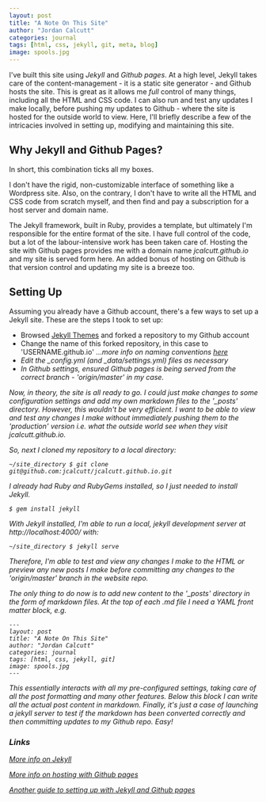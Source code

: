 ```yaml
---
layout: post
title: "A Note On This Site"
author: "Jordan Calcutt"
categories: journal
tags: [html, css, jekyll, git, meta, blog]
image: spools.jpg
---
```




I've built this site using <i>Jekyll</i> and <i>Github pages</i>.
At a high level, Jekyll takes care of the content-management -
it is a static site generator - and Github hosts the site.
This is great as it allows me <i>full</i> control of many things,
including all the HTML and CSS code. I can also run and test any updates
I make locally, before pushing my updates to Github - where the site is
hosted for the outside world to view. Here, I'll briefly describe a few
of the intricacies involved in setting up, modifying and maintaining
this site.


## Why Jekyll and Github Pages?

In short, this combination ticks all my boxes.

I don't have the rigid, non-customizable interface of something like a
Wordpress site. Also, on the contrary, I don't have to write all the
HTML and CSS code from scratch myself, and then find and pay a
subscription for a host server and domain name.

The Jekyll framework, built in Ruby, provides a template, but ultimately
I'm responsible for the entire format of the site.
I have full control of the code, but a lot of the labour-intensive work
has been taken care of.
Hosting the site with Github pages provides me with a domain name
<i>jcalcutt.github.io</i> and my site is served form here.
An added bonus of hosting on Github is that version control and updating
my site is a breeze too.


## Setting Up

Assuming you already have a Github account, there's a few ways to set up
a Jekyll site. These are the steps I took to set up:

- Browsed [Jekyll Themes](http://jekyllthemes.org/) and forked a repository
to my Github account
- Change the name of this forked repository, in this case to
'USERNAME.github.io' ...<i>more info on naming conventions [here](https://help.github.com/articles/user-organization-and-project-pages/)
- Edit the _config.yml (and _data/settings.yml) files as necessary
- In Github settings, ensured Github pages is being served from the
correct branch - 'origin/master' in my case.

Now, in theory, the site is all ready to go.
I could just make changes to
some configuration settings and add my own markdown files to the <i>'_posts'</i>
directory.
However, this wouldn't be very efficient. I want to be able
to view and test any changes I make without immediately pushing them to
the 'production' version i.e. what the outside world see when they visit
jcalcutt.github.io.

So, next I cloned my repository to a local directory:
```
~/site_directory $ git clone git@github.com:jcalcutt/jcalcutt.github.io.git
```
I already had Ruby and RubyGems installed, so I just needed
to install Jekyll.
```
$ gem install jekyll
```
With Jekyll installed, I'm able to run a local, jekyll development
server at <i>http://localhost:4000/</i> with:
```
~/site_directory $ jekyll serve
```
Therefore, I'm able to test and view any changes I make to the HTML
or preview any new posts I make before committing any changes to the
'origin/master' branch in the website repo.

The only thing to do now is to add new content to the '_posts'
directory in the form of markdown files. At the top of each .md file I
need a YAML front matter block, e.g.

```
---
layout: post
title: "A Note On This Site"
author: "Jordan Calcutt"
categories: journal
tags: [html, css, jekyll, git]
image: spools.jpg
---
```
This essentially interacts with all my pre-configured settings, taking
care of all the post formatting and many other features.
Below this block I can write all the actual post content in markdown.
Finally, it's just a case of launching a jekyll server to test if
the markdown has been converted correctly and then committing updates
to my Github repo.
Easy!

### Links

[More info on Jekyll](https://jekyllrb.com/)

[More info on hosting with Github pages](https://pages.github.com/)

[Another guide to setting up with Jekyll and Github pages](https://www.smashingmagazine.com/2014/08/build-blog-jekyll-github-pages/)




